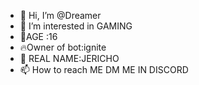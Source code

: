 - 👋 Hi, I’m @Dreamer 
- 👀 I’m interested in GAMING 
- 🌱AGE :16
- 🔥Owner of bot:ignite
- 💞️ REAL NAME:JERICHO
- 📫 How to reach ME DM ME IN DISCORD 

<!---
DREAMER15944/DREAMER15944 is a ✨ special ✨ repository because its `README.md` (this file) appears on your GitHub profile.
You can click the Preview link to take a look at your changes.
--->
